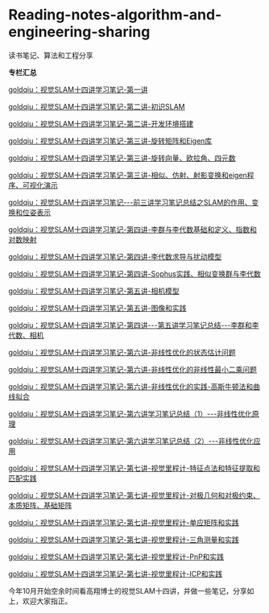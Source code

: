 # Reading-notes-algorithm-and-engineering-sharing
读书笔记、算法和工程分享

**专栏汇总**

[goldqiu：视觉SLAM十四讲学习笔记-第一讲](https://zhuanlan.zhihu.com/p/424175389)

[goldqiu：视觉SLAM十四讲学习笔记-第二讲-初识SLAM](https://zhuanlan.zhihu.com/p/428702427)

[goldqiu：视觉SLAM十四讲学习笔记-第二讲-开发环境搭建](https://zhuanlan.zhihu.com/p/428964516)

[goldqiu：视觉SLAM十四讲学习笔记-第三讲-旋转矩阵和Eigen库](https://zhuanlan.zhihu.com/p/425772653)

[goldqiu：视觉SLAM十四讲学习笔记-第三讲-旋转向量、欧拉角、四元数](https://zhuanlan.zhihu.com/p/427195718)

[goldqiu：视觉SLAM十四讲学习笔记-第三讲-相似、仿射、射影变换和eigen程序、可视化演示](https://zhuanlan.zhihu.com/p/433089699)

[goldqiu：视觉SLAM十四讲学习笔记---前三讲学习笔记总结之SLAM的作用、变换和位姿表示](https://zhuanlan.zhihu.com/p/460582529)

[goldqiu：视觉SLAM十四讲学习笔记-第四讲-李群与李代数基础和定义、指数和对数映射](https://zhuanlan.zhihu.com/p/434236142)

[goldqiu：视觉SLAM十四讲学习笔记-第四讲-李代数求导与扰动模型](https://zhuanlan.zhihu.com/p/439245051)

[goldqiu：视觉SLAM十四讲学习笔记-第四讲-Sophus实践、相似变换群与李代数](https://zhuanlan.zhihu.com/p/443611804)

[goldqiu：视觉SLAM十四讲学习笔记-第五讲-相机模型](https://zhuanlan.zhihu.com/p/444796365)

[goldqiu：视觉SLAM十四讲学习笔记-第五讲-图像和实践](https://zhuanlan.zhihu.com/p/444858968)

[goldqiu：视觉SLAM十四讲学习笔记-第四讲---第五讲学习笔记总结---李群和李代数、相机](https://zhuanlan.zhihu.com/p/461615949)

[goldqiu：视觉SLAM十四讲学习笔记-第六讲-非线性优化的状态估计问题](https://zhuanlan.zhihu.com/p/448550039)

[goldqiu：视觉SLAM十四讲学习笔记-第六讲-非线性优化的非线性最小二乘问题](https://zhuanlan.zhihu.com/p/450299798)

[goldqiu：视觉SLAM十四讲学习笔记-第六讲-非线性优化的实践-高斯牛顿法和曲线拟合](https://zhuanlan.zhihu.com/p/455852322)

[goldqiu：视觉SLAM十四讲学习笔记-第六讲学习笔记总结（1）---非线性优化原理](https://zhuanlan.zhihu.com/p/462463343)

[goldqiu：视觉SLAM十四讲学习笔记-第六讲学习笔记总结（2）---非线性优化应用](https://zhuanlan.zhihu.com/p/462932847)

[goldqiu：视觉SLAM十四讲学习笔记-第七讲-视觉里程计-特征点法和特征提取和匹配实践](https://zhuanlan.zhihu.com/p/458042548)

[goldqiu：视觉SLAM十四讲学习笔记-第七讲-视觉里程计-对极几何和对极约束、本质矩阵、基础矩阵](https://zhuanlan.zhihu.com/p/463933793)

[goldqiu：视觉SLAM十四讲学习笔记-第七讲-视觉里程计-单应矩阵和实践](https://zhuanlan.zhihu.com/p/468597111)

[goldqiu：视觉SLAM十四讲学习笔记-第七讲-视觉里程计-三角测量和实践](https://zhuanlan.zhihu.com/p/471939664)

[goldqiu：视觉SLAM十四讲学习笔记-第七讲-视觉里程计-PnP和实践](https://zhuanlan.zhihu.com/p/474523188)

[goldqiu：视觉SLAM十四讲学习笔记-第七讲-视觉里程计-ICP和实践](https://zhuanlan.zhihu.com/p/478427307)

今年10月开始空余时间看高翔博士的视觉SLAM十四讲，并做一些笔记，分享如上，欢迎大家指正。
